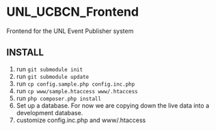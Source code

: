UNL_UCBCN_Frontend
==================

Frontend for the UNL Event Publisher system

INSTALL
-------
1. run `git submodule init`
2. run `git submodule update`
3. run `cp config.sample.php config.inc.php`
4. run `cp www/sample.htaccess www/.htaccess`
5. run `php composer.php install`
5. Set up a database.  For now we are copying down the live data into a development database.
6. customize config.inc.php and www/.htaccess
